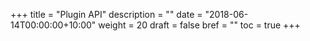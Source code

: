 +++
title = "Plugin API"
description = ""
date = "2018-06-14T00:00:00+10:00"
weight = 20
draft = false
bref = ""
toc = true
+++
